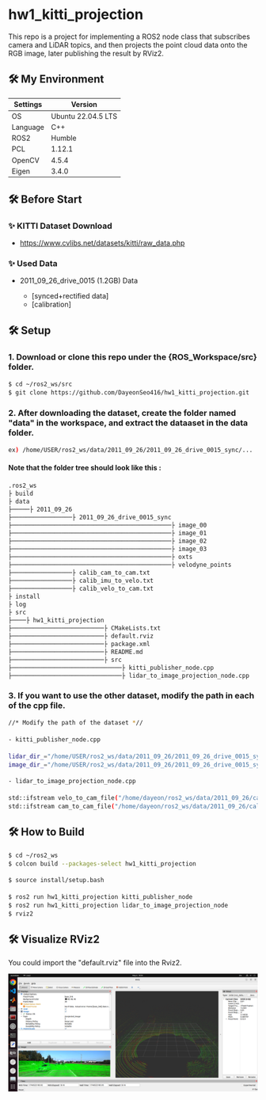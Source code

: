 # hw1_kitti_projection
This repo is a project for implementing a ROS2 node class that subscribes camera and LiDAR topics, and then projects the point cloud data onto the RGB image, later publishing the result by RViz2.

## 🛠 My Environment
|Settings|Version|
|------|---|
|OS|Ubuntu 22.04.5 LTS|
|Language|C++|
|ROS2|Humble|
|PCL|1.12.1|
|OpenCV|4.5.4|
|Eigen|3.4.0|

## 🛠 Before Start
### ✨ KITTI Dataset Download
- https://www.cvlibs.net/datasets/kitti/raw_data.php

### ✨ Used Data
- 2011_09_26_drive_0015 (1.2GB) Data

    - [synced+rectified data]
    - [calibration]

## 🛠 Setup
### 1. Download or clone this repo under the {ROS_Workspace/src} folder.
~~~ bash
$ cd ~/ros2_ws/src
$ git clone https://github.com/DayeonSeo416/hw1_kitti_projection.git
~~~

### 2. After downloading the dataset, create the folder named "data" in the workspace, and extract the dataaset in the data folder.
~~~ bash
ex) /home/USER/ros2_ws/data/2011_09_26/2011_09_26_drive_0015_sync/...
~~~
#### Note that the folder tree should look like this :
~~~ text
.ros2_ws
├ build
├ data
├─────├ 2011_09_26
├─────────────────├ 2011_09_26_drive_0015_sync
├─────────────────────────────────────────────├ image_00
├─────────────────────────────────────────────├ image_01
├─────────────────────────────────────────────├ image_02
├─────────────────────────────────────────────├ image_03
├─────────────────────────────────────────────├ oxts
├─────────────────────────────────────────────├ velodyne_points
├─────────────────├ calib_cam_to_cam.txt
├─────────────────├ calib_imu_to_velo.txt
├─────────────────├ calib_velo_to_cam.txt
├ install
├ log
├ src
├────├ hw1_kitti_projection
├──────────────────────────├ CMakeLists.txt
├──────────────────────────├ default.rviz
├──────────────────────────├ package.xml
├──────────────────────────├ README.md
├──────────────────────────├ src
├───────────────────────────────├ kitti_publisher_node.cpp
├───────────────────────────────├ lidar_to_image_projection_node.cpp
~~~

### 3. If you want to use the other dataset, modify the path in each of the cpp file.
~~~ bash
//* Modify the path of the dataset *//

- kitti_publisher_node.cpp

lidar_dir_="/home/USER/ros2_ws/data/2011_09_26/2011_09_26_drive_0015_sync/velodyne_points/data";
image_dir_="/home/USER/ros2_ws/data/2011_09_26/2011_09_26_drive_0015_sync/image_02/data";

- lidar_to_image_projection_node.cpp

std::ifstream velo_to_cam_file("/home/dayeon/ros2_ws/data/2011_09_26/calib_velo_to_cam.txt");
std::ifstream cam_to_cam_file("/home/dayeon/ros2_ws/data/2011_09_26/calib_cam_to_cam.txt");
~~~

## 🛠 How to Build
~~~ bash
$ cd ~/ros2_ws
$ colcon build --packages-select hw1_kitti_projection

$ source install/setup.bash

$ ros2 run hw1_kitti_projection kitti_publisher_node
$ ros2 run hw1_kitti_projection lidar_to_image_projection_node
$ rviz2
~~~

## 🛠 Visualize RViz2
You could import the "default.rviz" file into the Rviz2.

![RVIZ Image](RVIZ2_image.png)
